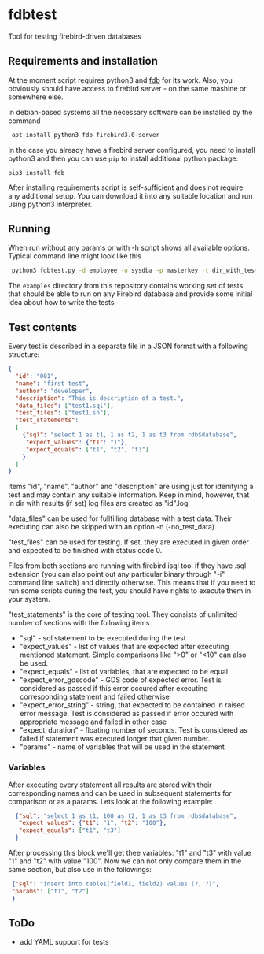 # fdbtest
Tool for testing firebird-driven databases

## Requirements and installation

At the moment script requires python3 and [fdb](https://pypi.python.org/pypi/fdb) for its work. Also, you obviously should have access to firebird server - on the same mashine or somewhere else.

In debian-based systems all the necessary software can be installed by the command
```bash
 apt install python3 fdb firebird3.0-server
```

In the case you already have a firebird server configured, you need to install python3 and then you can use `pip` to install additional python package:

```
pip3 install fdb
```

After installing requirements script is self-sufficient and does not require any additional setup. You can download it into any suitable location and run using python3 interpreter.

## Running

When run without any params or with -h script shows all available options. Typical command line might look like this
```bash
 python3 fdbtest.py -d employee -u sysdba -p masterkey -t dir_with_tests -r dir_with_results
```

The `examples` directory from this repository contains working set of tests that should be able to run on any Firebird database and provide some initial idea about how to write the tests.

## Test contents

Every test is described in a separate file in a JSON format with a following structure:
```json
{
  "id": "001",
  "name": "first test",
  "author": "developer",
  "description": "This is description of a test.",
  "data_files": ["test1.sql"],
  "test_files": ["test1.sh"],
  "test_statements": 
  [
    {"sql": "select 1 as t1, 1 as t2, 1 as t3 from rdb$database", 
     "expect_values": {"t1": "1"},
     "expect_equals": ["t1", "t2", "t3"]
    }
  ]
}

```
Items "id", "name", "author" and "description" are using just for idenifying a test and may contain any suitable information. Keep in mind, however, that in dir with results (if set) log files are created as "id".log.

"data_files" can be used for fullfilling database with a test data. Their executing can also be skipped with an option -n (-no_test_data) 

"test_files" can be used for testing. If set, they are executed in given order and expected to be finished with status code 0.

Files from both sections are running with firebird isql tool if they have .sql extension (you can also point out any particular binary through "-i" command line switch) and directly otherwise. This means that if you need to run some scripts during the test, you should have rights to execute them in your system.

"test_statements" is the core of testing tool. They consists of unlimited number of sections with the following items

 * "sql" - sql statement to be executed during the test
 * "expect_values" - list of values that are expected after executing mentioned statement. Simple comparisons like ">0" or "<10" can also be used.
 * "expect_equals" - list of variables, that are expected to be equal
 * "expect_error_gdscode" - GDS code of expected error. Test is considered as passed if this error occured after executing corresponding statement and failed otherwise
 * "expect_error_string" - string, that expected to be contained in raised error message. Test is considered as passed if error occured with appropriate message and failed in other case
 * "expect_duration" - floating number of seconds. Test is considered as failed if statement was executed longer that given number.
 * "params" - name of variables that will be used in the statement

### Variables
After executing every statement all results are stored with their corresponding names and can be used in subsequent statements for comparison or as a params. Lets look at the following example:
```json
  {"sql": "select 1 as t1, 100 as t2, 1 as t3 from rdb$database", 
   "expect_values": {"t1": "1", "t2": "100"},
   "expect_equals": ["t1", "t3"]
  }
```
After processing this block we'll get thee variables: "t1" and "t3" with value "1" and "t2" with value "100". Now we can not only compare them in the same section, but also use in the followings:
```json
 {"sql": "insert into table1(field1, field2) values (?, ?)",
 "params": ["t1", "t2"]
 }
```

## ToDo
- add YAML support for tests